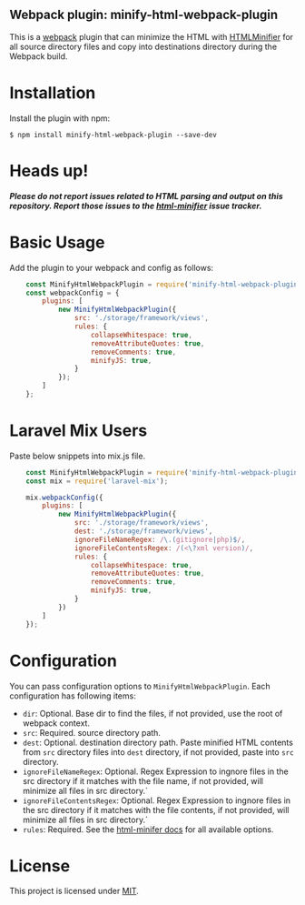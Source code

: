 ## Webpack plugin: minify-html-webpack-plugin

This is a [webpack](http://webpack.github.io/) plugin that can minimize the HTML with [HTMLMinifier](https://www.npmjs.com/package/html-minifier) for all source directory files and copy into destinations directory during the Webpack build.

Installation
============
Install the plugin with npm:
```shell
$ npm install minify-html-webpack-plugin --save-dev
```

Heads up!
===========
_**Please do not report issues related to HTML parsing and output on this repository. Report those issues to the [html-minifier](https://github.com/kangax/html-minifier/issues) issue tracker.**_

Basic Usage
===========
Add the plugin to your webpack and config as follows:

```javascript
    const MinifyHtmlWebpackPlugin = require('minify-html-webpack-plugin');
    const webpackConfig = {
        plugins: [
            new MinifyHtmlWebpackPlugin({
                src: './storage/framework/views',
                rules: {
                    collapseWhitespace: true,
                    removeAttributeQuotes: true,
                    removeComments: true,
                    minifyJS: true,
                }
            });
        ]
    };
```

Laravel Mix Users
=================
Paste below snippets into mix.js file.

```javascript
    const MinifyHtmlWebpackPlugin = require('minify-html-webpack-plugin');
    const mix = require('laravel-mix');

    mix.webpackConfig({
        plugins: [
            new MinifyHtmlWebpackPlugin({
                src: './storage/framework/views',
                dest: './storage/framework/views',
                ignoreFileNameRegex: /\.(gitignore|php)$/,
                ignoreFileContentsRegex: /(<\?xml version)/,
                rules: {
                    collapseWhitespace: true,
                    removeAttributeQuotes: true,
                    removeComments: true,
                    minifyJS: true,
                }
            })
        ]
    });
```

Configuration
=============

You can pass configuration options to `MinifyHtmlWebpackPlugin`. Each configuration has following items:

- `dir`: Optional. Base dir to find the files, if not provided, use the root of webpack context.
- `src`: Required. source directory path.
- `dest`: Optional. destination directory path. Paste minified HTML contents from `src` directory files into `dest` directory, if not provided, paste into `src` directory.
- `ignoreFileNameRegex`: Optional. Regex Expression to ingnore files in the src directory if it matches with the file name, if not provided, will minimize all files in src directory.`
- `ignoreFileContentsRegex`: Optional. Regex Expression to ingnore files in the src directory if it matches with the file contents, if not provided, will minimize all files in src directory.`
- `rules`: Required. See the [html-minifer docs](https://github.com/kangax/html-minifier) for all available options.

# License

This project is licensed under [MIT](https://github.com/ashutoshSce/minify-html-webpack-plugin/blob/master/LICENSE).